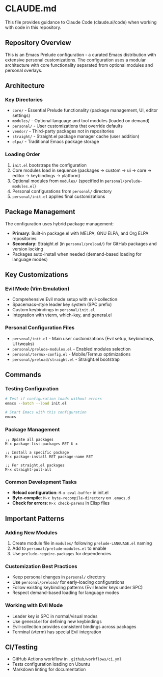 # CLAUDE.md

This file provides guidance to Claude Code (claude.ai/code) when working with code in this repository.

## Repository Overview

This is an Emacs Prelude configuration - a curated Emacs distribution with extensive personal customizations. The configuration uses a modular architecture with core functionality separated from optional modules and personal overlays.

## Architecture

### Key Directories
- `core/` - Essential Prelude functionality (package management, UI, editor settings)
- `modules/` - Optional language and tool modules (loaded on demand)
- `personal/` - User customizations that override defaults
- `vendor/` - Third-party packages not in repositories
- `straight/` - Straight.el package manager cache (user addition)
- `elpa/` - Traditional Emacs package storage

### Loading Order
1. `init.el` bootstraps the configuration
2. Core modules load in sequence (packages → custom → ui → core → editor → keybindings → platform)
3. Optional modules from `modules/` (specified in `personal/prelude-modules.el`)
4. Personal configurations from `personal/` directory
5. `personal/init.el` applies final customizations

## Package Management

The configuration uses hybrid package management:
- **Primary**: Built-in package.el with MELPA, GNU ELPA, and Org ELPA repositories
- **Secondary**: Straight.el (in `personal/preload/`) for GitHub packages and version locking
- Packages auto-install when needed (demand-based loading for language modes)

## Key Customizations

### Evil Mode (Vim Emulation)
- Comprehensive Evil mode setup with evil-collection
- Spacemacs-style leader key system (SPC prefix)
- Custom keybindings in `personal/init.el`
- Integration with vterm, which-key, and general.el

### Personal Configuration Files
- `personal/init.el` - Main user customizations (Evil setup, keybindings, UI tweaks)
- `personal/prelude-modules.el` - Enabled modules selection
- `personal/termux-config.el` - Mobile/Termux optimizations
- `personal/preload/straight.el` - Straight.el bootstrap

## Commands

### Testing Configuration
```bash
# Test if configuration loads without errors
emacs --batch --load init.el

# Start Emacs with this configuration
emacs
```

### Package Management
```elisp
;; Update all packages
M-x package-list-packages RET U x

;; Install a specific package
M-x package-install RET package-name RET

;; For straight.el packages
M-x straight-pull-all
```

### Common Development Tasks
- **Reload configuration**: `M-x eval-buffer` in init.el
- **Byte-compile**: `M-x byte-recompile-directory` on `.emacs.d`
- **Check for errors**: `M-x check-parens` in Elisp files

## Important Patterns

### Adding New Modules
1. Create module file in `modules/` following `prelude-LANGUAGE.el` naming
2. Add to `personal/prelude-modules.el` to enable
3. Use `prelude-require-packages` for dependencies

### Customization Best Practices
- Keep personal changes in `personal/` directory
- Use `personal/preload/` for early-loading configurations
- Follow existing keybinding patterns (Evil leader keys under SPC)
- Respect demand-based loading for language modes

### Working with Evil Mode
- Leader key is SPC in normal/visual modes
- Use general.el for defining new keybindings
- Evil-collection provides consistent bindings across packages
- Terminal (vterm) has special Evil integration

## CI/Testing
- GitHub Actions workflow in `.github/workflows/ci.yml`
- Tests configuration loading on Ubuntu
- Markdown linting for documentation